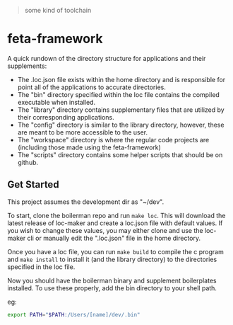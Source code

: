 >some kind of toolchain
# feta-framework

A quick rundown of the directory structure for applications and their supplements:
- The .loc.json file exists within the home directory and is responsible for point all of the applications
  to accurate directories.
- The "bin" directory specified within the loc file contains the compiled executable when installed.
- The "library" directory contains supplementary files that are utilized by their corresponding applications.
- The "config" directory is similar to the library directory, however, these are meant to be more accessible to the user.
- The "workspace" directory is where the regular code projects are (including those made using the feta-framework)
- The "scripts" directory contains some helper scripts that should be on github.

## Get Started

This project assumes the development dir as "~/dev".

To start, clone the boilerman repo and run `make loc`. This will download the latest release of loc-maker and create a loc.json file with default values.
If you wish to change these values, you may either clone and use the loc-maker cli or manually edit the 
".loc.json" file in the home directory.

Once you have a loc file, you can run `make build` to compile the c program and `make install` to install it (and the library directory) to the directories
specified in the loc file.

Now you should have the boilerman binary and supplement boilerplates installed. To use these properly, add the bin directory to your shell path.

eg:
```sh
export PATH="$PATH:/Users/[name]/dev/.bin"
```

